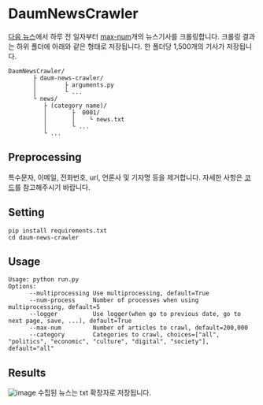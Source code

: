 # DaumNewsCrawler

[다음 뉴스](https://news.daum.net/)에서 하루 전 일자부터 [max-num](https://github.com/2unju/DaumNewsCrawler/blob/master/daum-news-crawler/arguments.py)개의 뉴스기사를 크롤링합니다. 크롤링 결과는 하위 폴더에 아래와 같은 형태로 저장됩니다. 한 폴더당 1,500개의 기사가 저장됩니다.
```text
DaumNewsCrawler/
       ├ daum-news-crawler/
       │        ├ arguments.py
       │        └ ...
       └ news/
          ├ (category name)/
          │       ├  0001/
          │       │    └ news.txt
          │       └ ...
          └ ...
```

## Preprocessing
특수문자, 이메일, 전화번호, url, 언론사 및 기자명 등을 제거합니다. 자세한 사항은 [코드](https://github.com/2unju/DaumNewsCrawler/blob/master/daum-news-crawler/cleaner.py)를 참고해주시기 바랍니다.

## Setting
```shell
pip install requirements.txt
cd daum-news-crawler
```

## Usage
```shell
Usage: python run.py
Options:
      --multiprocessing Use multiprocessing, default=True
      --num-process     Number of processes when using multiprocessing, default=5
      --logger          Use logger(when go to previous date, go to next page, save, ...), default=True
      --max-num         Number of articles to crawl, default=200,000
      --category        Categories to crawl, choices=["all", "politics", "economic", "culture", "digital", "society"], default="all"
```

## Results
![image](https://user-images.githubusercontent.com/77797199/171593097-56dce7ac-5469-465d-92a8-de743d913a9f.png)
수집된 뉴스는 txt 확장자로 저장됩니다.
